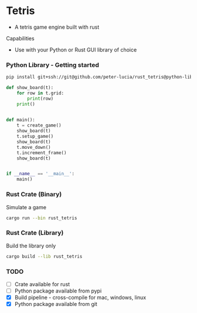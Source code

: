 # Tetris
* A tetris game engine built with rust

Capabilities

* Use with your Python or Rust GUI library of choice

### Python Library - Getting started
```bash
pip install git+ssh://git@github.com/peter-lucia/rust_tetris@python-lib
```

```python
def show_board(t):
    for row in t.grid:
        print(row)
    print()

    
def main():
    t = create_game()
    show_board(t)
    t.setup_game()
    show_board(t)
    t.move_down()
    t.increment_frame()
    show_board(t)


if __name__ == '__main__':
    main()
```

### Rust Crate (Binary)

Simulate a game

```bash
cargo run --bin rust_tetris
```

### Rust Crate (Library)

Build the library only

```bash
cargo build --lib rust_tetris
```

### TODO
- [ ] Crate available for rust
- [ ] Python package available from pypi
- [x] Build pipeline - cross-compile for mac, windows, linux
- [x] Python package available from git
